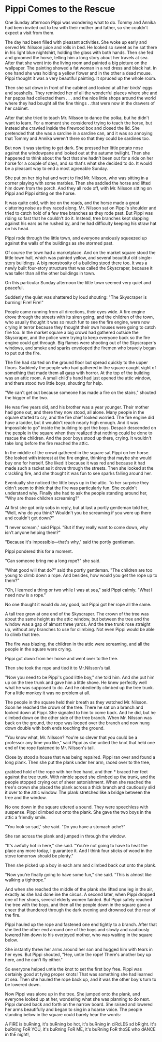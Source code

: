 # Pippi Comes to the Rescue

One Sunday afternoon Pippi was wondering what to do. Tommy and Annika had been invited out to tea with their mother and father, so she couldn't expect a visit from them.

The day had been filled with pleasant activities. She woke up early and served Mr. Nilsson juice and rolls in bed. He looked so sweet as he sat there in his light blue nightshirt, holding the glass with both hands. Then she fed and groomed the horse, telling him a long story about her travels at sea. After that she went into the living room and painted a big picture on the wallpaper. The painting showed a fat woman in a red dress and black hat. In one hand she was holding a yellow flower and in the other a dead mouse. Pippi thought it was a very beautiful painting. It spruced up the whole room.

Then she sat down in front of the cabinet and looked at all her birds' eggs and seashells. They reminded her of all the wonderful places where she and her pappa had collected them . . . and the nice little shops around the world where they had bought all the fine things . .that were now in the drawers of her cabinet.

After that she tried to teach Mr. Nilsson to dance the polka, but he didn't want to learn. For a moment she considered trying to teach the horse, but instead she crawled inside the firewood box and closed the lid. She pretended that she was a sardine in a sardine can, and it was so annoying that Tommy and Annika weren't there so that they could be sardines too.

But now it was starting to get dark. She pressed her little potato nose against the windowpane and looked out at the autumn twilight. Then she happened to think about the fact that she hadn't been out for a ride on her horse for a couple of days, and so that's what she decided to do. It would be a pleasant way to end a most agreeable Sunday.

She put on her big hat and went to find Mr. Nilsson, who was sitting in a corner playing with some marbles. Then she saddled the horse and lifted him down from the porch. And they all rode off, with Mr. Nilsson sitting on Pippi and Pippi sitting on the horse.

It was quite cold, with ice on the roads, and the horse made a great clattering noise as they raced along. Mr. Nilsson sat on Pippi's shoulder and tried to catch hold of a few tree branches as they rode past. But Pippi was riding so fast that he couldn't do it. Instead, tree branches kept slapping against his ears as he rushed by, and he had difficulty keeping his straw hat on his head.

Pippi rode through the little town, and everyone anxiously squeezed up against the walls of the buildings as she stormed past.

Of course the town had a marketplace. And on the market square stood the little town hall, which was painted yellow, and several beautiful old single-story buildings. A big monstrosity of a building stood there too. It was a newly built four-story structure that was called the Skyscraper, because it was taller than all the other buildings in town.

On this particular Sunday afternoon the little town seemed very quiet and peaceful.

Suddenly the quiet was shattered by loud shouting: "The Skyscraper is burning! Fire! Fire!"

People came running from all directions, their eyes wide. A fire engine drove through the streets with its siren going, and the children of the town, who usually thought it was so much fun to see the fire engine, were now crying in terror because they thought their own houses were going to catch fire too. In the market square a big crowd had gathered outside the Skyscraper, and the police were trying to keep everyone back so the fire engine could get through. Big flames were shooting out of the Skyscraper's windows, and smoke and sparks enveloped the firemen who bravely began to put out the fire.

The fire had started on the ground floor but spread quickly to the upper floors. Suddenly the people who had gathered in the square caught sight of something that made them all gasp with horror. At the top of the building was an attic room. A small child's hand had just opened the attic window, and there stood two little boys, shouting for help.

"We can't get out because someone has made a fire on the stairs," shouted the bigger of the two.

He was five years old, and his brother was a year younger. Their mother had gone out, and there they now stood, all alone. Many people in the square started to cry, and the fire chief looked worried. The fire engine did have a ladder, but it wouldn't reach nearly high enough. And it was impossible to go" inside the building to get the boys. Despair descended on the people in the square when they realized that nothing could be done to rescue the children. And the poor boys stood up there, crying. It wouldn't take long before the fire reached the attic.

In the middle of the crowd gathered in the square sat Pippi on her horse. She looked with interest at the fire engine, thinking that maybe she would buy one for herself. She liked it because it was red and because it had made such a racket as it drove through the streets. Then she looked at the crackling fire, and she thought it was fun to see sparks falling around her.

Eventually she noticed the little boys up in the attic. To her surprise they didn't seem to think that the fire was particularly fun. She couldn't understand why. Finally she had to ask the people standing around her, "Why are those children screaming?"

At first she got only sobs in reply, but at last a portly gentleman told her, "Well, why do you think? Wouldn't you be screaming if you were up there and couldn't get down?"

"I never scream," said Pippi. "But if they really want to come down, why isn't anyone helping them?"

"Because it's impossible—that's why," said the portly gentleman.

Pippi pondered this for a moment.

"Can someone bring me a long rope?" she said.

"What good will that do?" said the portly gentleman. "The children are too young to climb down a rope. And besides, how would you get the rope up to them?"

"Oh, I learned a thing or two while I was at sea," said Pippi calmly. "What I need now is a rope."

No one thought it would do any good, but Pippi got her rope all the same.

A tall tree grew at one end of the Skyscraper. The crown of the tree was about the same height as the attic window, but between the tree and the window was a gap of almost three yards. And the tree trunk rose straight up, without any branches to use for climbing. Not even Pippi would be able to climb that tree.

The fire was blazing, the children in the attic were screaming, and all the people in the square were crying.

Pippi got down from her horse and went over to the tree.

Then she took the rope and tied it to Mr.Nilsson's tail.

"Now you need to be Pippi's good little boy," she told him. And she put him up on the tree trunk and gave him a little shove. He knew perfectly well what he was supposed to do. And he obediently climbed up the tree trunk. For a little monkey it was no problem at all.

The people in the square held their breath as they watched Mr. Nilsson. Soon he reached the crown of the tree. There he sat on a branch and looked down at Pippi. She signaled to him to come back. And he did, but he climbed down on the other side of the tree branch. When Mr. Nilsson was back on the ground, the rope was looped over the branch and now hung down double with both ends touching the ground.

"You know what, Mr. Nilsson? You're so clever that you could be a professor any time you like," said Pippi as she untied the knot that held one end of the rope fastened to Mr. Nilsson's tail.

Close by stood a house that was being repaired. Pippi ran over and found a long plank. Then she put the plank under her arm, raced over to the tree,

grabbed hold of the rope with her free hand, and then * braced her feet against the tree trunk. With nimble speed she climbed up the trunk, and the people stopped crying out of sheer astonishment. When she reached the tree's crown she placed the plank across a thick branch and cautiously slid it over to the attic window. The plank stretched like a bridge between the tree and the window.

No one down in the square uttered a sound. They were speechless with suspense. Pippi climbed out onto the plank. She gave the two boys in the attic a friendly smile.

"You look so sad," she said. "Do you have a stomach ache?"

She ran across the plank and jumped in through the window.

"It's awfully hot in here," she said. "You're not going to have to heat the place any more today, I guarantee it. And I think four sticks of wood in the stove tomorrow should be plenty."

Then she picked up a boy in each arm and climbed back out onto the plank.

"Now you're finally going to have some fun," she said. "This is almost like walking a tightrope."

And when she reached the middle of the plank she lifted one leg in the air, exactly as she had done ine the circus. A second later, when Pippi dropped one of her shoes, several elderly women fainted. But Pippi safely reached the tree with the boys, and then all the people down in the square gave a cheer that thundered through the dark evening and drowned out the roar of the fire.

Pippi hauled up the rope and fastened one end tightly to a branch. After that she tied the other end around one of the boys and slowly and cautiously lowered him down to his overjoyed mother, who was
waiting in the square below.

She instantly threw her arms around her son and hugged him with tears in her eyes. But Pippi shouted, "Hey, untie the rope! There's another boy up here, and he can't fly either."

So everyone helped untie the knot to set the first boy free. Pippi was certainly good at tying proper knots! That was something she had learned at sea. Then she hauled the rope back up, and it was the other boy's turn to be lowered down.

Now Pippi was alone up in the tree. She jumped onto the plank, and everyone looked up at her, wondering what she was planning to do next. Pippi danced back and forth on the narrow board. She raised and lowered her arms beautifully and began to sing in a hoarse voice. The people standing below in the square could barely hear the words:


A FiRE is buRning, it's buRning bo hot, it's buRning in ciRcLES sd bRight.
It's buRning FoR YOU, it's buRning FoR ME, it's buRning FoR thoSE who dANCE in thE night!,








